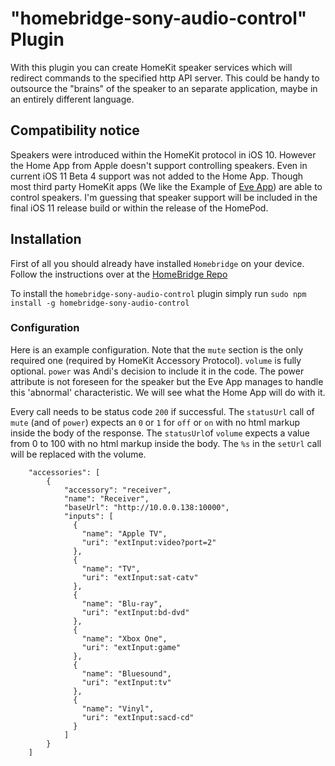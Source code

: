 # "homebridge-sony-audio-control" Plugin


With this plugin you can create HomeKit speaker services which will redirect commands to the specified http API server.
This could be handy to outsource the "brains" of the speaker to an separate application, maybe in an entirely different language.

## Compatibility notice
Speakers were introduced within the HomeKit protocol in iOS 10. However the Home App from Apple doesn't support
controlling speakers. Even in current iOS 11 Beta 4 support was not added to the Home App. Though most third party HomeKit apps (We like the Example of [Eve App](https://itunes.apple.com/app/elgato-eve/id917695792)) are able to control speakers. I'm guessing that speaker support will be included in the final iOS 11 release build or within the release of the HomePod.

## Installation
First of all you should already have installed `Homebridge` on your device. Follow the instructions over at the
[HomeBridge Repo](https://github.com/nfarina/homebridge)

To install the `homebridge-sony-audio-control` plugin simply run `sudo npm install -g homebridge-sony-audio-control`

### Configuration

Here is an example configuration. Note that the `mute` section is the only required one
(required by HomeKit Accessory Protocol). `volume` is fully optional. `power` was Andi's decision to include it in the code.
The power attribute is not foreseen for the speaker but the Eve App manages to handle this 'abnormal' characteristic.
We will see what the Home App will do with it.


Every call needs to be status code `200` if successful. The `statusUrl` call of `mute` (and of `power`) expects an `0` or `1` for `off` or `on` with no html markup inside the body of the response. The `statusUrl`of `volume` expects a value from 0 to 100 with no html markup inside the body. The `%s` in the `setUrl` call will be replaced with the volume.

```
    "accessories": [
        {
            "accessory": "receiver",
            "name": "Receiver",
            "baseUrl": "http://10.0.0.138:10000",
            "inputs": [
              {
                "name": "Apple TV",
                "uri": "extInput:video?port=2"
              },
              {
                "name": "TV",
                "uri": "extInput:sat-catv"
              },
              {
                "name": "Blu-ray",
                "uri": "extInput:bd-dvd"
              },
              {
                "name": "Xbox One",
                "uri": "extInput:game"
              },
              {
                "name": "Bluesound",
                "uri": "extInput:tv"
              },
              {
                "name": "Vinyl",
                "uri": "extInput:sacd-cd"
              }
            ]
        }
    ]
```
